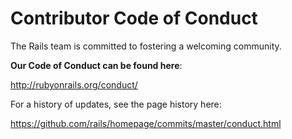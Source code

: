 # Contributor Code of Conduct

The Rails team is committed to fostering a welcoming community.

**Our Code of Conduct can be found here**:

http://rubyonrails.org/conduct/

For a history of updates, see the page history here:

https://github.com/rails/homepage/commits/master/conduct.html

